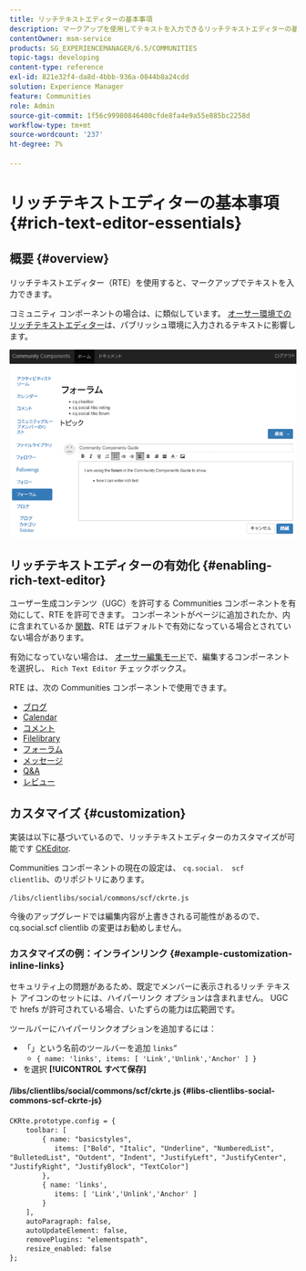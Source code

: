 ```yaml
---
title: リッチテキストエディターの基本事項
description: マークアップを使用してテキストを入力できるリッチテキストエディターの基本と機能について説明します。
contentOwner: msm-service
products: SG_EXPERIENCEMANAGER/6.5/COMMUNITIES
topic-tags: developing
content-type: reference
exl-id: 821e32f4-da8d-4bbb-936a-0844b8a24cdd
solution: Experience Manager
feature: Communities
role: Admin
source-git-commit: 1f56c99980846400cfde8fa4e9a55e885bc2258d
workflow-type: tm+mt
source-wordcount: '237'
ht-degree: 7%

---
```


# リッチテキストエディターの基本事項 {#rich-text-editor-essentials}

## 概要 {#overview}

リッチテキストエディター（RTE）を使用すると、マークアップでテキストを入力できます。

コミュニティ コンポーネントの場合は、に類似しています。 [オーサー環境でのリッチテキストエディター](../../help/sites-authoring/rich-text-editor.md)は、パブリッシュ環境に入力されるテキストに影響します。

![rich-text-editor](assets/rich-text-editor.png)

## リッチテキストエディターの有効化 {#enabling-rich-text-editor}

ユーザー生成コンテンツ（UGC）を許可する Communities コンポーネントを有効にして、RTE を許可できます。 コンポーネントがページに追加されたか、内に含まれているか [関数](functions.md)、RTE はデフォルトで有効になっている場合とされていない場合があります。

有効になっていない場合は、 [オーサー編集モード](sites-console.md#authoring-site-content)で、編集するコンポーネントを選択し、 `Rich Text Editor` チェックボックス。

RTE は、次の Communities コンポーネントで使用できます。

* [ブログ](blog-feature.md)
* [Calendar](calendar.md)
* [コメント](comments.md)
* [Filelibrary](file-library.md)
* [フォーラム](forum.md)
* [メッセージ](configure-messaging.md)
* [Q&amp;A](working-with-qna.md)
* [レビュー](reviews.md)

## カスタマイズ {#customization}

実装は以下に基づいているので、リッチテキストエディターのカスタマイズが可能です [CKEditor](https://ckeditor.com/).

Communities コンポーネントの現在の設定は、 `cq.social.  scf   clientlib`、のリポジトリにあります。

`/libs/clientlibs/social/commons/scf/ckrte.js`

今後のアップグレードでは編集内容が上書きされる可能性があるので、cq.social.scf clientlib の変更はお勧めしません。

### カスタマイズの例：インラインリンク {#example-customization-inline-links}

セキュリティ上の問題があるため、既定でメンバーに表示されるリッチ テキスト アイコンのセットには、ハイパーリンク オプションは含まれません。 UGC で hrefs が許可されている場合、いたずらの能力は広範囲です。

ツールバーにハイパーリンクオプションを追加するには：

* 「」という名前のツールバーを追加 `links`“
   * `{ name: 'links', items: [ 'Link','Unlink','Anchor' ] }`
* を選択 **[!UICONTROL すべて保存]**

#### /libs/clientlibs/social/commons/scf/ckrte.js {#libs-clientlibs-social-commons-scf-ckrte-js}

```
CKRte.prototype.config = {
    toolbar: [
        { name: "basicstyles",
           items: ["Bold", "Italic", "Underline", "NumberedList", "BulletedList", "Outdent", "Indent", "JustifyLeft", "JustifyCenter", "JustifyRight", "JustifyBlock", "TextColor"]
        },
        { name: 'links',
           items: [ 'Link','Unlink','Anchor' ]
        }
    ],
    autoParagraph: false,
    autoUpdateElement: false,
    removePlugins: "elementspath",
    resize_enabled: false
};
```
